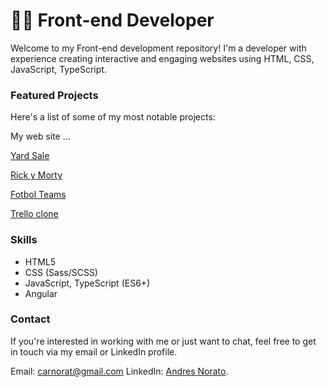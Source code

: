 # 🧑‍💻 Front-end Developer

Welcome to my Front-end development repository! I'm a developer with experience creating interactive and engaging websites using HTML, CSS,  JavaScript, TypeScript.

### Featured Projects

Here's a list of some of my most notable projects:

My web site  ...

[Yard Sale](https://inquisitive-cactus-0d4207.netlify.app/home)

[Rick y Morty](https://rick-and-morty-f17ae.web.app/home)

[Fotbol Teams](https://equipos-de-futbol-3481e.web.app/home)

[Trello clone](https://github.com/andresnorat/trello-clone)

### Skills
- HTML5
- CSS (Sass/SCSS)
- JavaScript, TypeScript (ES6+)
- Angular

### Contact
If you're interested in working with me or just want to chat, feel free to get in touch via my email or LinkedIn profile.

Email: carnorat@gmail.com
LinkedIn: [Andres Norato](https://www.linkedin.com/in/carlos-andr%C3%A9s-norato-g%C3%B3mez-1908b5200/).
